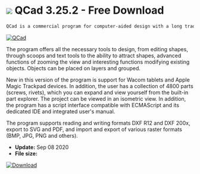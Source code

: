 # ![](https://cdn.softexe.net/static/icon/3/qcad-8980.png) QCad 3.25.2 - Free Download

```sh
QCad is a commercial program for computer-aided design with a long tradition, whose development was temporarily stopped in 2009. In October 1999, Ribbonsoft began work on the CAM Expert program, which became the basis of QCada developed since May 2002.
```
[![QCad](https://gallery.dpcdn.pl/imgc/Tools/3006/g_-_420x350_1.5_-_x20110829121150_00.jpg)](https://softexe.net/win/multimedia/cad/qcad:hahR.html)

The program offers all the necessary tools to design, from editing shapes, through scoops and text tools to the ability to attract shapes, advanced functions of zooming the view and interesting functions modifying existing objects. Objects can be placed on layers and grouped.
 
 New in this version of the program is support for Wacom tablets and Apple Magic Trackpad devices. In addition, the user has a collection of 4800 parts (screws, rivets), which you can expand and view yourself from the built-in part explorer. The project can be viewed in an isometric view. In addition, the program has a script interface compatible with ECMAScript and its dedicated IDE and integrated user's manual.
 
 
 The program supports reading and writing formats DXF R12 and DXF 200x, export to SVG and PDF, and import and export of various raster formats (BMP, JPG, PNG and others).


- **Update:** Sep 08 2020
- **File size:** 

[![Download](https://cdn.softexe.net/static/img/download.png)](https://softexe.net/win/multimedia/cad/qcad:hahR.html)

